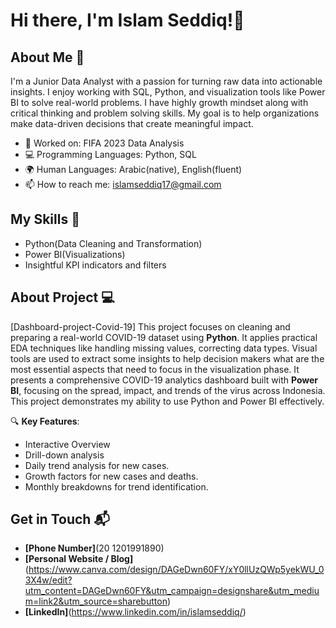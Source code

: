 # Hi there, I'm Islam Seddiq!👋

## About Me 🚀

I'm a Junior Data Analyst with a passion for turning raw data into actionable insights. I enjoy working with SQL, Python, and visualization tools like Power BI to solve real-world problems. I have highly growth mindset along with critical thinking and problem solving skills. My goal is to help organizations make data-driven decisions that create meaningful impact.

- 🔭 Worked on: FIFA 2023 Data Analysis
- 💻 Programming Languages: Python, SQL
- 🌍 Human Languages: Arabic(native), English(fluent)
- 📫 How to reach me: islamseddiq17@gmail.com

## My Skills 🧠

- Python(Data Cleaning and Transformation)
- Power BI(Visualizations)
- Insightful KPI indicators and filters

## About Project 💻

[Dashboard-project-Covid-19] This project focuses on cleaning and preparing a real-world COVID-19 dataset using **Python**. It applies practical EDA techniques like handling missing values, correcting data types. Visual tools are used to extract some insights to help decision makers what are the most essential aspects that need to focus in the visualization phase. It presents a comprehensive COVID-19 analytics dashboard built with **Power BI**, focusing on the spread, impact, and trends of the virus across Indonesia. This project demonstrates my ability to use Python and Power BI effectively.

🔍 **Key Features**:
- Interactive Overview
- Drill-down analysis
- Daily trend analysis for new cases.
- Growth factors for new cases and deaths.
- Monthly breakdowns for trend identification.


## Get in Touch 📬
- **[Phone Number]**(20 1201991890)
- **[Personal Website / Blog]**(https://www.canva.com/design/DAGeDwn60FY/xY0llUzQWp5yekWU_03X4w/edit?utm_content=DAGeDwn60FY&utm_campaign=designshare&utm_medium=link2&utm_source=sharebutton)
- **[LinkedIn]**(https://www.linkedin.com/in/islamseddiq/)

